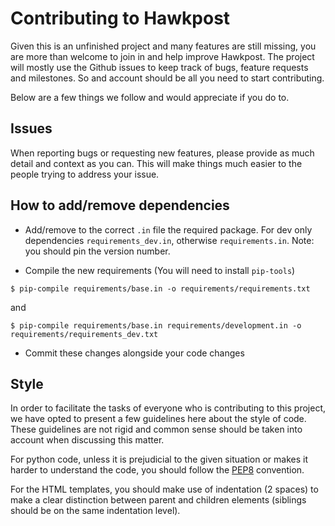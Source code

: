 # Contributing to Hawkpost

Given this is an unfinished project and many features are still missing, you are more than welcome to join in and help improve Hawkpost. The project will mostly use the Github issues to keep track of bugs, feature requests and milestones. So and account should be all you need to start contributing.

Below are a few things we follow and would appreciate if you do to.

## Issues

When reporting bugs or requesting new features, please provide as much detail and context as you can. This will make things much easier to the people trying to address your issue.

## How to add/remove dependencies

* Add/remove to the correct `.in` file the required package. For dev only dependencies `requirements_dev.in`, otherwise `requirements.in`. Note: you should pin the version number.

* Compile the new requirements (You will need to install `pip-tools`)

```
$ pip-compile requirements/base.in -o requirements/requirements.txt
```

and 

```
$ pip-compile requirements/base.in requirements/development.in -o requirements/requirements_dev.txt
```

* Commit these changes alongside your code changes

## Style

In order to facilitate the tasks of everyone who is contributing to this project, we have opted to present a few guidelines here about the style of code. These guidelines are not rigid and common sense should be taken into account when discussing this matter.

For python code, unless it is prejudicial to the given situation or makes it harder to understand the code, you should follow the [PEP8](https://www.python.org/dev/peps/pep-0008/) convention.

For the HTML templates, you should make use of indentation (2 spaces) to make a clear distinction between parent and children elements (siblings should be on the same indentation level).
